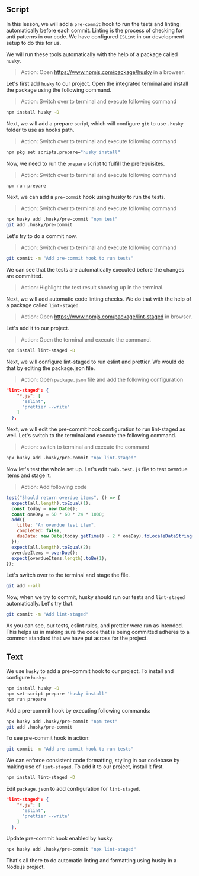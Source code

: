 ## Script

In this lesson, we will add a `pre-commit` hook to run the tests and linting automatically before each commit. Linting is the process of checking for anti patterns in our code. We have configured `ESLint` in our development setup to do this for us.

We will run these tools automatically with the help of a package called `husky`.

> Action: Open https://www.npmjs.com/package/husky in a browser.

Let's first add `husky` to our project. Open the integrated terminal and install the package using the following command.

> Action: Switch over to terminal and execute following command

```sh
npm install husky -D
```

Next, we will add a prepare script, which will configure `git` to use `.husky` folder to use as hooks path.

> Action: Switch over to terminal and execute following command

```sh
npm pkg set scripts.prepare="husky install"
```

Now, we need to run the `prepare` script to fulfill the prerequisites.

> Action: Switch over to terminal and execute following command

```sh
npm run prepare
```

Next, we can add a `pre-commit` hook using husky to run the tests.

> Action: Switch over to terminal and execute following command

```sh
npx husky add .husky/pre-commit "npm test"
git add .husky/pre-commit
```

Let's try to do a commit now.

> Action: Switch over to terminal and execute following command

```sh
git commit -m "Add pre-commit hook to run tests"
```

We can see that the tests are automatically executed before the changes are committed.

> Action: Highlight the test result showing up in the terminal.

Next, we will add automatic code linting checks. We do that with the help of a package called `lint-staged`.

> Action: Open https://www.npmjs.com/package/lint-staged in browser.

Let's add it to our project.

> Action: Open the terminal and execute the command.

```sh
npm install lint-staged -D
```

Next, we will configure lint-staged to run eslint and prettier. We would do that by editing the package.json file.

> Action: Open `package.json` file and add the following configuration

```json
"lint-staged": {
    "*.js": [
      "eslint",
      "prettier --write"
    ]
  },

```

Next, we will edit the pre-commit hook configuration to run lint-staged as well. Let's switch to the terminal and execute the following command.

> Action: switch to terminal and execute the command

```sh
npx husky add .husky/pre-commit "npx lint-staged"
```

Now let's test the whole set up. Let's edit `todo.test.js` file to test overdue items and stage it.

> Action: Add following code

```js
test("Should return overdue items", () => {
  expect(all.length).toEqual(1);
  const today = new Date();
  const oneDay = 60 * 60 * 24 * 1000;
  add({
    title: "An overdue test item",
    completed: false,
    dueDate: new Date(today.getTime() - 2 * oneDay).toLocaleDateString("en-CA"),
  });
  expect(all.length).toEqual(2);
  overdueItems = overDue();
  expect(overdueItems.length).toBe(1);
});
```

Let's switch over to the terminal and stage the file.

```sh
git add --all
```

Now, when we try to commit, husky should run our tests and `lint-staged` automatically. Let's try that.

```sh
git commit -m "Add lint-staged"
```

As you can see, our tests, eslint rules, and prettier were run as intended. This helps us in making sure the code that is being committed adheres to a common standard that we have put across for the project.

## Text

We use `husky` to add a pre-commit hook to our project. To install and configure `husky`:

```sh
npm install husky -D
npm set-script prepare "husky install"
npm run prepare
```

Add a pre-commit hook by executing following commands:

```sh
npx husky add .husky/pre-commit "npm test"
git add .husky/pre-commit
```

To see pre-commit hook in action:

```sh
git commit -m "Add pre-commit hook to run tests"
```

We can enforce consistent code formatting, styling in our codebase by making use of `lint-staged`. To add it to our project, install it first.

```sh
npm install lint-staged -D
```

Edit `package.json` to add configuration for `lint-staged`.

```json
"lint-staged": {
    "*.js": [
      "eslint",
      "prettier --write"
    ]
  },

```

Update pre-commit hook enabled by husky.

```sh
npx husky add .husky/pre-commit "npx lint-staged"
```

That's all there to do automatic linting and formatting using husky in a Node.js project.

